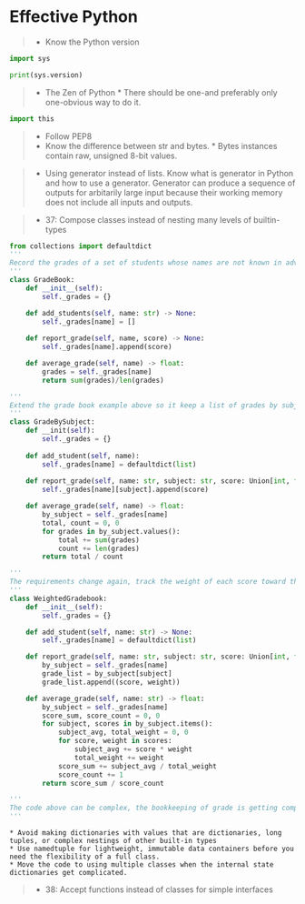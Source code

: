 # **Effective Python**

> - Know the Python version
```Python
import sys

print(sys.version)
```

> - The Zen of Python
    * There should be one-and preferably only one-obvious way to do it.
```Python
import this
```

> - Follow PEP8
> - Know the difference between str and bytes.
    * Bytes instances contain raw, unsigned 8-bit values.

> - Using generator instead of lists. Know what is generator in Python and how to use a generator.
Generator can produce a sequence of outputs for arbitarily large input because their working memory does not include all inputs and outputs.

> - 37: Compose classes instead of nesting many levels of builtin-types
```python
from collections import defaultdict
'''
Record the grades of a set of students whose names are not known in advance.
'''
class GradeBook:
    def __init__(self):
        self._grades = {}

    def add_students(self, name: str) -> None:
        self._grades[name] = []
    
    def report_grade(self, name, score) -> None:
        self._grades[name].append(score)

    def average_grade(self, name) -> float:
        grades = self._grades[name]
        return sum(grades)/len(grades)

'''
Extend the grade book example above so it keep a list of grades by subject
'''
class GradeBySubject:
    def __init(self):
        self._grades = {}
    
    def add_student(self, name):
        self._grades[name] = defaultdict(list)
    
    def report_grade(self, name: str, subject: str, score: Union[int, float]) -> None:
        self._grades[name][subject].append(score)

    def average_grade(self, name) -> float:
        by_subject = self._grades[name]
        total, count = 0, 0
        for grades in by_subject.values():
            total += sum(grades)
            count += len(grades)
        return total / count

'''
The requirements change again, track the weight of each score toward the overall grade in the class so that the midterm and final exams are more important than pop quizzes.
'''
class WeightedGradebook:
    def __init__(self):
        self._grades = {}

    def add_student(self, name: str) -> None:
        self._grades[name] = defaultdict(list)

    def report_grade(self, name: str, subject: str, score: Union[int, float], weight: Union[int, float]):
        by_subject = self._grades[name]
        grade_list = by_subject[subject]
        grade_list.append((score, weight))

    def average_grade(self, name: str) -> float:
        by_subject = self._grades[name]
        score_sum, score_count = 0, 0
        for subject, scores in by_subject.items():
            subject_avg, total_weight = 0, 0
            for score, weight in scores:
                subject_avg += score * weight
                total_weight += weight
            score_sum += subject_avg / total_weight
            score_count += 1
        return score_sum / score_count

'''
The code above can be complex, the bookkeeping of grade is getting complicated. And sometimes OOP class can be too heavyweightt for this sort of task
'''
```
    * Avoid making dictionaries with values that are dictionaries, long tuples, or complex nestings of other built-in types
    * Use namedtuple for lightweight, immutable data containers before you need the flexibility of a full class.
    * Move the code to using multiple classes when the internal state dictionaries get complicated.

> - 38: Accept functions instead of classes for simple interfaces